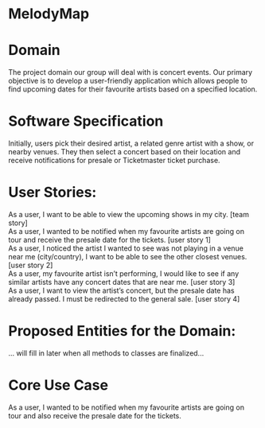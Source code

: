 # MelodyMap

# Domain
The project domain our group will deal with is concert events. Our primary objective is to develop a user-friendly
application which allows people to find upcoming dates for their favourite artists based on a specified location. 

# Software Specification
Initially, users pick their desired artist, a related genre artist with a show, or nearby venues. They then select a 
concert based on their location and receive notifications for presale or Ticketmaster ticket purchase.

# User Stories:
As a user, I want to be able to view the upcoming shows in my city. [team story] <br />
As a user, I wanted to be notified when my favourite artists are going on tour and receive the presale date for the tickets. [user story 1] <br />
As a user, I noticed the artist I wanted to see was not playing in a venue near me (city/country), I want to be able to see the other closest venues.[user story 2] <br />
As a user, my favourite artist isn’t performing, I would like to see if any similar artists have any concert dates that are near me. [user story 3] <br />
As a user, I want to view the artist’s concert, but the presale date has already passed. I must be redirected to the general sale. [user story 4] <br />

# Proposed Entities for the Domain:
... will fill in later when all methods to classes are finalized...

# Core Use Case
As a user, I wanted to be notified when my favourite artists are going on tour and also receive the presale date for the tickets.

